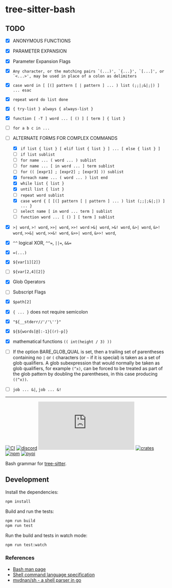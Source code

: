 # tree-sitter-bash

## TODO
* [x] ANONYMOUS FUNCTIONS
* [x] PARAMETER EXPANSION
* [x] Parameter Expansion Flags
* [x] ```Any character, or the matching pairs `(...)', `{...}', `[...]', or `<...>', may be used in place of a colon as delimiters```
* [x] `case word in [ [(] pattern [ | pattern ] ... ) list (;;|;&|;|) ] ... esac`
* [x] `repeat word do list done`
* [x] `{ try-list } always { always-list }`
* [x] `function [ -T ] word ... [ () ] [ term ] { list }`
* [ ] `for a b c in ...`
* [ ] ALTERNATE FORMS FOR COMPLEX COMMANDS
    * [x] `if list { list } [ elif list { list } ] ... [ else { list } ]`
    * [ ] `if list sublist`
    * [ ] `for name ... ( word ... ) sublist`
    * [ ] `for name ... [ in word ... ] term sublist`
    * [ ] `for (( [expr1] ; [expr2] ; [expr3] )) sublist`
    * [x] `foreach name ... ( word ... ) list end`
    * [x] `while list { list }`
    * [x] `until list { list }`
    * [ ] `repeat word sublist`
    * [x] `case word { [ [(] pattern [ | pattern ] ... ) list (;;|;&|;|) ] ... }`
    * [ ] `select name [ in word ... term ] sublist`
    * [ ] `function word ... [ () ] [ term ] sublist`
* [x] `>| word`, `>! word`, `>>| word`, `>>! word` `>&| word`, `>&! word`, `&>| word`, `&>! word`, `>>&| word`, `>>&! word`, `&>>| word`, `&>>! word`,
* [x] `^^` logical XOR, `^^=`, `||=`, `&&=`
* [x] `=(...)`
* [x] `${var[1][2]}`
* [ ] `${var[2,4][2]}`
* [x] Glob Operators
* [ ] Subscript Flags
* [x] `$path[2]`
* [x] `{ ... }` does not require semicolon
* [x] `"${__stderr//'/'\''}"`
* [x] `${${words[@]:-1}[(r)-p]}`
* [x] mathematical functions `(( int(height / 3) ))`
* [ ] If the option BARE_GLOB_QUAL is set, then a trailing set of parentheses containing no `|` or `(` characters (or `~` if it  is  special)  is taken as a set of glob qualifiers.  A glob subexpression that would normally be taken as glob qualifiers, for example `(^x)`, can be forced to be treated as part of the glob pattern by doubling the parentheses, in this case producing `((^x))`.
* [ ] `job ... &|`, `job ... &!`


---

[![CI][ci]](https://github.com/tree-sitter/tree-sitter-bash/actions/workflows/ci.yml)
[![discord][discord]](https://discord.gg/w7nTvsVJhm)
[![matrix][matrix]](https://matrix.to/#/#tree-sitter-chat:matrix.org)
[![crates][crates]](https://crates.io/crates/tree-sitter-bash)
[![npm][npm]](https://www.npmjs.com/package/tree-sitter-bash)
[![pypi][pypi]](https://pypi.org/project/tree-sitter-bash)

Bash grammar for [tree-sitter](https://github.com/tree-sitter/tree-sitter).

## Development

Install the dependencies:

```sh
npm install
```

Build and run the tests:

```sh
npm run build
npm run test
```

Run the build and tests in watch mode:

```sh
npm run test:watch
```

### References

- [Bash man page](http://man7.org/linux/man-pages/man1/bash.1.html#SHELL_GRAMMAR)
- [Shell command language specification](http://pubs.opengroup.org/onlinepubs/9699919799/utilities/V3_chap02.html)
- [mvdnan/sh - a shell parser in go](https://github.com/mvdan/sh)

[ci]: https://img.shields.io/github/actions/workflow/status/tree-sitter/tree-sitter-bash/ci.yml?logo=github&label=CI
[discord]: https://img.shields.io/discord/1063097320771698699?logo=discord&label=discord
[matrix]: https://img.shields.io/matrix/tree-sitter-chat%3Amatrix.org?logo=matrix&label=matrix
[npm]: https://img.shields.io/npm/v/tree-sitter-bash?logo=npm
[crates]: https://img.shields.io/crates/v/tree-sitter-bash?logo=rust
[pypi]: https://img.shields.io/pypi/v/tree-sitter-bash?logo=pypi&logoColor=ffd242
